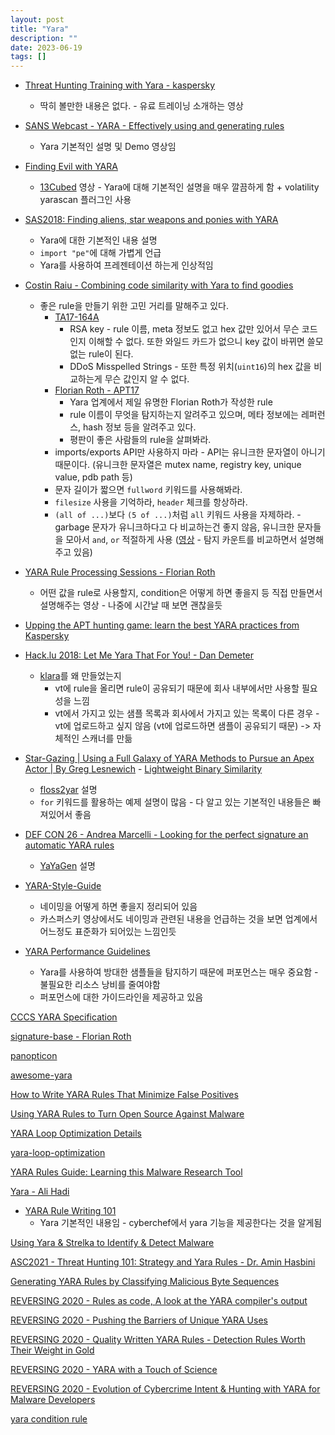 ```yaml
---
layout: post
title: "Yara"
description: ""
date: 2023-06-19
tags: []
---
```


* <a href="https://www.youtube.com/playlist?list=PL6BzPT9XO1o5yI1S9a0cK6xYsBtmpAiK1">Threat Hunting Training with Yara - kaspersky</a>
    * 딱히 볼만한 내용은 없다. - 유료 트레이닝 소개하는 영상

* <a href="https://youtu.be/5A_O8X_JljI">SANS Webcast - YARA - Effectively using and generating rules</a>
    * Yara 기본적인 설명 및 Demo 영상임

* <a href="https://youtu.be/mQ-mqxOfopk">Finding Evil with YARA</a>
    * <a href="https://www.youtube.com/@13Cubed">13Cubed</a> 영상 - Yara에 대해 기본적인 설명을 매우 깔끔하게 함 + volatility yarascan 플러그인 사용

* <a href="https://youtu.be/fbidgtOXvc0">SAS2018: Finding aliens, star weapons and ponies with YARA</a>
    * Yara에 대한 기본적인 내용 설명
    * `import "pe"`에 대해 가볍게 언급
    * Yara를 사용하여 프레젠테이션 하는게 인상적임

* <a href="https://youtu.be/DQXpdEvyasc">Costin Raiu - Combining code similarity with Yara to find goodies</a>
    * 좋은 rule을 만들기 위한 고민 거리를 말해주고 있다.
        * <a href="https://www.cisa.gov/news-events/alerts/2017/06/13/hidden-cobra-north-koreas-ddos-botnet-infrastructure">TA17-164A</a>
            * RSA key - rule 이름, meta 정보도 없고 hex 값만 있어서 무슨 코드인지 이해할 수 없다. 또한 와일드 카드가 없으니 key 값이 바뀌면 쓸모없는 rule이 된다.
            * DDoS Misspelled Strings - 또한 특정 위치(`uint16`)의 hex 값을 비교하는게 무슨 값인지 알 수 없다.
        * <a href="https://github.com/Neo23x0/signature-base/blob/master/yara/apt_apt17_mal_sep17.yar">Florian Roth - APT17</a>
            * Yara 업계에서 제일 유명한 Florian Roth가 작성한 rule
            * rule 이름이 무엇을 탐지하는지 알려주고 있으며, 메타 정보에는 레퍼런스, hash 정보 등을 알려주고 있다.
            * 평판이 좋은 사람들의 rule을 살펴봐라.
        * imports/exports API만 사용하지 마라 - API는 유니크한 문자열이 아니기 때문이다. (유니크한 문자열은 mutex name, registry key, unique value, pdb path 등)
        * 문자 길이가 짧으면 `fullword` 키워드를 사용해봐라.
        * `filesize` 사용을 기억하라, `header` 체크를 항상하라.
        * `(all of ...)`보다 `(5 of ...)`처럼 `all` 키워드 사용을 자제하라. - garbage 문자가 유니크하다고 다 비교하는건 좋지 않음, 유니크한 문자들을 모아서 `and`, `or` 적절하게 사용 (<a href="https://youtu.be/78jjHD_Kpkc?t=1915">영상</a> - 탐지 카운트를 비교하면서 설명해주고 있음)

* <a href="https://www.youtube.com/playlist?list=PL8OlALxRcWsSEPtN6AujulTHVc9HZMwso">YARA Rule Processing Sessions - Florian Roth</a>
    * 어떤 값을 rule로 사용할지, condition은 어떻게 하면 좋을지 등 직접 만들면서 설명해주는 영상 - 나중에 시간날 때 보면 괜찮을듯

* <a href="https://securelist.com/yara-webinar-follow-up/96505/">Upping the APT hunting game: learn the best YARA practices from Kaspersky</a>

* <a href="https://youtu.be/ncNfxHXhGsA">Hack.lu 2018: Let Me Yara That For You! - Dan Demeter</a>
    * <a href="https://github.com/KasperskyLab/klara">klara</a>를 왜 만들었는지
        * vt에 rule을 올리면 rule이 공유되기 때문에 회사 내부에서만 사용할 필요성을 느낌
        * vt에서 가지고 있는 샘플 목록과 회사에서 가지고 있는 목록이 다른 경우 - vt에 업로드하고 싶지 않음 (vt에 업로드하면 샘플이 공유되기 때문) -> 자체적인 스캐너를 만듦

* <a href="https://youtu.be/aaV7UieJ_l4">Star-Gazing | Using a Full Galaxy of YARA Methods to Pursue an Apex Actor | By Greg Lesnewich</a> - <a href="https://github.com/g-les/YARA-PE-Features">Lightweight Binary Similarity</a>
    * <a href="https://github.com/g-les/floss2yar">floss2yar</a> 설명
    * `for` 키워드를 활용하는 예제 설명이 많음 - 다 알고 있는 기본적인 내용들은 빠져있어서 좋음

* <a href="https://youtu.be/Dz0C55Azn1Y">DEF CON 26 - Andrea Marcelli - Looking for the perfect signature an automatic YARA rules</a>
    * <a href="https://github.com/jimmy-sonny/YaYaGen">YaYaGen</a> 설명

* <a href="https://github.com/Neo23x0/YARA-Style-Guide">YARA-Style-Guide</a>
    * 네이밍을 어떻게 하면 좋을지 정리되어 있음
    * 카스퍼스키 영상에서도 네이밍과 관련된 내용을 언급하는 것을 보면 업계에서 어느정도 표준화가 되어있는 느낌인듯 

* <a href="https://github.com/Neo23x0/YARA-Performance-Guidelines">YARA Performance Guidelines</a>
    * Yara를 사용하여 방대한 샘플들을 탐지하기 때문에 퍼포먼스는 매우 중요함 - 불필요한 리소스 낭비를 줄여야함
    * 퍼포먼스에 대한 가이드라인을 제공하고 있음

<a href="https://github.com/CybercentreCanada/CCCS-Yara">CCCS YARA Specification</a>

<a href="https://github.com/Neo23x0/signature-base">signature-base - Florian Roth</a>

<a href="https://github.com/Neo23x0/panopticon">panopticon</a>

<a href="https://github.com/InQuest/awesome-yara">awesome-yara</a>

<a href="https://intezer.com/blog/threat-hunting/yara-rules-minimize-false-positives/">How to Write YARA Rules That Minimize False Positives</a>

<a href="https://intezer.com/blog/malware-analysis/turning-open-source-against-malware/">Using YARA Rules to Turn Open Source Against Malware</a>

<a href="https://gist.github.com/wxsBSD/cfea812b96330b685332b61142f51a51">YARA Loop Optimization Details</a>

<a href="https://gist.github.com/wxsBSD/9e98a02b22255373773606294281b3a2">yara-loop-optimization</a>

<a href="https://www.varonis.com/blog/yara-rules">YARA Rules Guide: Learning this Malware Research Tool</a>

<a href="https://www.youtube.com/playlist?list=PLCS2zI95IiNwQ7GfjQB7IpnvbDkhkNsSF">Yara - Ali Hadi</a>

* <a href="https://youtu.be/hTDOiKXATHw">YARA Rule Writing 101</a>
    * Yara 기본적인 내용임 - cyberchef에서 yara 기능을 제공한다는 것을 알게됨

<a href="https://youtu.be/M-kOwTwmIBE">Using Yara & Strelka to Identify & Detect Malware</a>

<a href="https://youtu.be/k-3LY_utuJk">ASC2021 - Threat Hunting 101: Strategy and Yara Rules - Dr. Amin Hasbini</a>

<a href="https://youtu.be/3-iEXrbRsqs">Generating YARA Rules by Classifying Malicious Byte Sequences</a>

<a href="https://youtu.be/zPRLxNq8XbQ">REVERSING 2020 - Rules as code, A look at the YARA compiler's output</a>

<a href="https://youtu.be/bha-TpjXwwg">REVERSING 2020 - Pushing the Barriers of Unique YARA Uses</a>

<a href="https://youtu.be/5N2rqoZnirw">REVERSING 2020 - Quality Written YARA Rules - Detection Rules Worth Their Weight in Gold</a>

<a href="https://youtu.be/Tk7Xd7kyV7g">REVERSING 2020 - YARA with a Touch of Science</a>

<a href="https://youtu.be/Hjp9JfyLLiY">REVERSING 2020 - Evolution of Cybercrime Intent & Hunting with YARA for Malware Developers</a>

<a href="https://blog.naver.com/stop2y/221436359782">yara condition rule</a>
